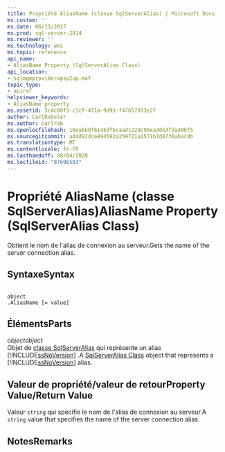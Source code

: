 ```yaml
---
title: Propriété AliasName (classe SqlServerAlias) | Microsoft Docs
ms.custom: ''
ms.date: 06/13/2017
ms.prod: sql-server-2014
ms.reviewer: ''
ms.technology: wmi
ms.topic: reference
api_name:
- AliasName Property (SqlServerAlias Class)
api_location:
- sqlmgmproviderxpsp2up.mof
topic_type:
- apiref
helpviewer_keywords:
- AliasName property
ms.assetid: 5c4c88f3-c1cf-471a-9d91-f47657933e2f
author: CarlRabeler
ms.author: carlrab
ms.openlocfilehash: 10ea5b8f6145df5caadc229c96ea3de3fda406f5
ms.sourcegitcommit: ad4d92dce894592a259721a1571b1d8736abacdb
ms.translationtype: MT
ms.contentlocale: fr-FR
ms.lasthandoff: 08/04/2020
ms.locfileid: "87696583"
---
```

# <a name="aliasname-property-sqlserveralias-class"></a><span data-ttu-id="034f5-102">Propriété AliasName (classe SqlServerAlias)</span><span class="sxs-lookup"><span data-stu-id="034f5-102">AliasName Property (SqlServerAlias Class)</span></span>
  <span data-ttu-id="034f5-103">Obtient le nom de l'alias de connexion au serveur.</span><span class="sxs-lookup"><span data-stu-id="034f5-103">Gets the name of the server connection alias.</span></span>  
  
## <a name="syntax"></a><span data-ttu-id="034f5-104">Syntaxe</span><span class="sxs-lookup"><span data-stu-id="034f5-104">Syntax</span></span>  
  
```  
  
object  
.AliasName [= value]  
```  
  
## <a name="parts"></a><span data-ttu-id="034f5-105">Éléments</span><span class="sxs-lookup"><span data-stu-id="034f5-105">Parts</span></span>  
 <span data-ttu-id="034f5-106">*object*</span><span class="sxs-lookup"><span data-stu-id="034f5-106">*object*</span></span>  
 <span data-ttu-id="034f5-107">Objet de [classe SqlServerAlias](sqlserveralias-class.md) qui représente un alias [!INCLUDE[ssNoVersion](../../../includes/ssnoversion-md.md)] .</span><span class="sxs-lookup"><span data-stu-id="034f5-107">A [SqlServerAlias Class](sqlserveralias-class.md) object that represents a [!INCLUDE[ssNoVersion](../../../includes/ssnoversion-md.md)] alias.</span></span>  
  
## <a name="property-valuereturn-value"></a><span data-ttu-id="034f5-108">Valeur de propriété/valeur de retour</span><span class="sxs-lookup"><span data-stu-id="034f5-108">Property Value/Return Value</span></span>  
 <span data-ttu-id="034f5-109">Valeur `string` qui spécifie le nom de l'alias de connexion au serveur.</span><span class="sxs-lookup"><span data-stu-id="034f5-109">A `string` value that specifies the name of the server connection alias.</span></span>  
  
## <a name="remarks"></a><span data-ttu-id="034f5-110">Notes</span><span class="sxs-lookup"><span data-stu-id="034f5-110">Remarks</span></span>  
  
